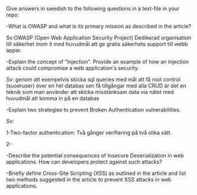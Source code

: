 Give answers in swedish to the following questions in a text-file in your repo:

-What is OWASP and what is its primary mission as described in the article?

Sv:OWASP
(Open Web Application Security Project)
Dedikerad organisation till säkerhet inom it med huvudmål att ge gratis säkerhets support till webb appar.

-Explain the concept of "Injection". Provide an example of how an injection attack could compromise a web
application's security.

Sv:
genom att exempelvis skicka sql queries med mål att få root control (suoeruser) över en hel databas sen få tillgångar med alla CRUD är det en teknik som man använder att skicka misstänksam data via nätet med huvudmål att komma in på en databas

-Explain two strategies to prevent Broken Authentication vulnerabilities.

Sv:

1-Two-factor authentication: Två gånger verifiering på två olika sätt.

2-

-Describe the potential consequences of Insecure Deserialization in web applications. How can developers
protect against such attacks?

-Briefly define Cross-Site Scripting (XSS) as outlined in the article and list two methods suggested
in the article to prevent XSS attacks in web applications.
